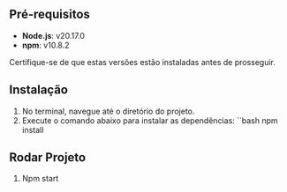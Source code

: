 ## Pré-requisitos
- **Node.js**: v20.17.0
- **npm**: v10.8.2

Certifique-se de que estas versões estão instaladas antes de prosseguir.

## Instalação
1. No terminal, navegue até o diretório do projeto.
2. Execute o comando abaixo para instalar as dependências:
   ``bash
   npm install

## Rodar Projeto
1. Npm start
